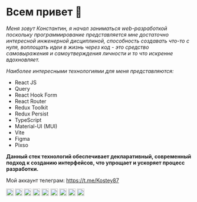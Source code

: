 # Всем привет 👋

*Меня зовут Константин, я начал заниматься web-разработкой поскольку программирование представляется мне достаточно интересной инженерной дисциплиной, способность создавать что-то с нуля, воплощать идеи в жизнь через код - это средство самовыражения и самоутверждения личности и то что искренне вдохновляет.*

_Наиболее интересными технологиями для меня представляются:_

* React JS
* Query
* React Hook Form
* React Router
* Redux Toolkit
* Redux Persist
* TypeScript
* Material-UI (MUI)
* Vite
* Figma
* Pixso

__Данный стек технологий обеспечивает декларативный, современный подход к созданию интерфейсов, что упрощает и ускоряет процесс разработки.__

Мой аккаунт телеграм: https://t.me/Kostey87

<img src="https://cdn.jsdelivr.net/gh/devicons/devicon/icons/javascript/javascript-original.svg" alt="JavaScript" width="20" height="20">
<img src="https://cdn.jsdelivr.net/gh/devicons/devicon/icons/react/react-original.svg" alt="React" width="20" height="20">
<img src="https://cdn.jsdelivr.net/gh/devicons/devicon/icons/figma/figma-original.svg" alt="Figma" width="20" height="20">
<img src="https://cdn.jsdelivr.net/gh/devicons/devicon/icons/typescript/typescript-original.svg" alt="TypeScript" width="20" height="20">
<img src="https://cdn.jsdelivr.net/gh/devicons/devicon/icons/html5/html5-original.svg" alt="HTML" width="20" height="20">
<img src="https://cdn.jsdelivr.net/gh/devicons/devicon/icons/css3/css3-original.svg" alt="CSS" width="20" height="20">
<img src="https://cdn.jsdelivr.net/gh/devicons/devicon/icons/redux/redux-original.svg" alt="Redux" width="20" height="20">
<img src="https://cdn.jsdelivr.net/gh/devicons/devicon/icons/reactrouter/reactrouter-original.svg" alt="React Router" width="20" height="20">
<img src="https://cdn.jsdelivr.net/gh/devicons/devicon/icons/vite/vite-original.svg" alt="Vite" width="20" height="20">


<!--
**Kostey1987/Kostey1987** is a ✨ _special_ ✨ repository because its `README.md` (this file) appears on your GitHub profile.

Here are some ideas to get you started:

- 🔭 I’m currently working on ...
- 🌱 I’m currently learning ...
- 👯 I’m looking to collaborate on ...
- 🤔 I’m looking for help with ...
- 💬 Ask me about ...
- 📫 How to reach me: ...
- 😄 Pronouns: ...
- ⚡ Fun fact: ...
-->
